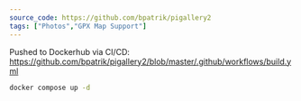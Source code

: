 ```yaml
---
source_code: https://github.com/bpatrik/pigallery2
tags: ["Photos","GPX Map Support"]
---
```



Pushed to Dockerhub via CI/CD: https://github.com/bpatrik/pigallery2/blob/master/.github/workflows/build.yml

```sh
docker compose up -d
```

